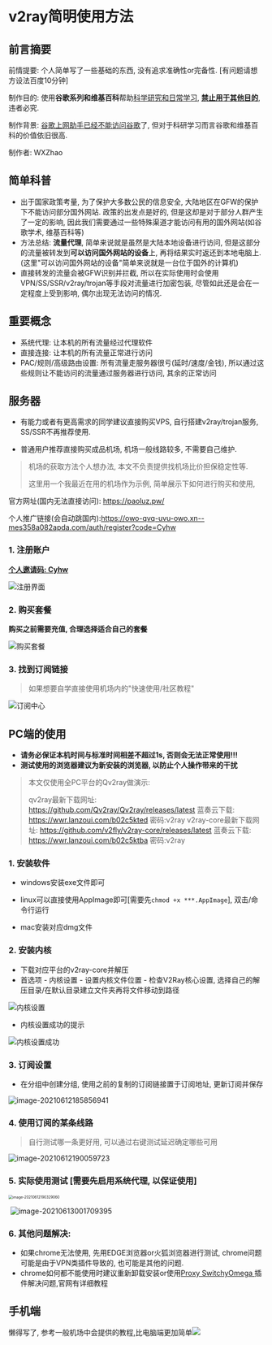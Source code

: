 # v2ray简明使用方法


## 前言摘要

前情提要: 个人简单写了一些基础的东西, 没有追求准确性or完备性. [有问题请想方设法百度10分钟]

制作目的: 使用**谷歌系列和维基百科**帮助<u>科学研究和日常学习</u>, **<u>禁止用于其他目的</u>**, 违者必究.

制作背景: <u>谷歌上网助手已经不能访问谷歌</u>了, 但对于科研学习而言谷歌和维基百科的价值依旧很高.

制作者:	WXZhao

## 简单科普

* 出于国家政策考量, 为了保护大多数公民的信息安全, 大陆地区在GFW的保护下不能访问部分国外网站. 政策的出发点是好的, 但是这却是对于部分人群产生了一定的影响, 因此我们需要通过一些特殊渠道才能访问有用的国外网站(如谷歌学术, 维基百科等)
* 方法总结: **流量代理**, 简单来说就是虽然是大陆本地设备进行访问, 但是这部分的流量被转发到**可以访问国外网站的设备**上, 再将结果实时返还到本地电脑上. (这里"可以访问国外网站的设备"简单来说就是一台位于国外的计算机)
* 直接转发的流量会被GFW识别并拦截, 所以在实际使用时会使用VPN/SS/SSR/v2ray/trojan等手段对流量进行加密包装, 尽管如此还是会在一定程度上受到影响, 偶尔出现无法访问的情况.

## 重要概念

* 系统代理: 让本机的所有流量经过代理软件
* 直接连接: 让本机的所有流量正常进行访问
* PAC/规则/高级路由设置: 所有流量走服务器很亏(延时/速度/金钱), 所以通过这些规则让不能访问的流量通过服务器进行访问, 其余的正常访问

## 服务器

* 有能力或者有更高需求的同学建议直接购买VPS, 自行搭建v2ray/trojan服务, SS/SSR不再推荐使用.

* 普通用户推荐直接购买成品机场, 机场一般线路较多, 不需要自己维护.


> 机场的获取方法个人想办法, 本文不负责提供找机场比价担保稳定性等.
>
> 这里用一个我最近在用的机场作为示例, 简单展示下如何进行购买和使用, 

官方网址(国内无法直接访问): https://paoluz.pw/

个人推广链接(会自动跳国内):https://owo-qvq-uvu-owo.xn--mes358a082apda.com/auth/register?code=Cyhw

### 1. 注册账户

<u>**个人邀请码: Cyhw**</u>

![注册界面](https://cdn.jsdelivr.net/gh/WXZhao7/PictureBed/images/2021-06-12T18:21:50.657-image-20210612182145063.png)

### 2. 购买套餐 

**购买之前需要充值, 合理选择适合自己的套餐**

![购买套餐](https://cdn.jsdelivr.net/gh/WXZhao7/PictureBed/images/2021-06-12T18:32:43.371-image-20210612183238896.png)

### 3. 找到订阅链接 

> 如果想要自学直接使用机场内的"快速使用/社区教程"

![订阅中心](https://cdn.jsdelivr.net/gh/WXZhao7/PictureBed/images/2021-06-12T18:37:02.929-image-20210612183659173.png)

## PC端的使用

* **请务必保证本机时间与标准时间相差不超过1s, 否则会无法正常使用!!!**
* **测试使用的浏览器建议为新安装的浏览器, 以防止个人操作带来的干扰**

> 本文仅使用全PC平台的Qv2ray做演示:
>
> qv2ray最新下载网址: https://github.com/Qv2ray/Qv2ray/releases/latest
> 蓝奏云下载: https://wwr.lanzoui.com/b02c5kted
> 密码:v2ray
> v2ray-core最新下载网址: https://github.com/v2fly/v2ray-core/releases/latest
> 蓝奏云下载: https://wwr.lanzoui.com/b02c5ktba
> 密码:v2ray

### 1. 安装软件

* windows安装exe文件即可
* linux可以直接使用AppImage即可[需要先`chmod +x ***.AppImage`], 双击/命令行运行

* mac安装对应dmg文件

### 2. 安装内核

* 下载对应平台的v2ray-core并解压
* 首选项 - 内核设置 - 设置内核文件位置 - 检查V2Ray核心设置, 选择自己的解压目录/在默认目录建立文件夹再将文件移动到路径

![内核设置](https://cdn.jsdelivr.net/gh/WXZhao7/PictureBed/images/2021-06-12T18:49:37.413-image-20210612184931689.png)

* 内核设置成功的提示

![内核设置成功](https://cdn.jsdelivr.net/gh/WXZhao7/PictureBed/images/2021-06-12T18:58:05.911-image-20210612185259375.png)

### 3. 订阅设置
* 在分组中创建分组, 使用之前的复制的订阅链接置于订阅地址, 更新订阅并保存

![image-20210612185856941](https://cdn.jsdelivr.net/gh/WXZhao7/PictureBed/images/2021-06-12T19:01:05.459-image-20210612185856941.png)

### 4. 使用订阅的某条线路 

> 自行测试哪一条更好用, 可以通过右键测试延迟确定哪些可用

![image-20210612190059723](https://cdn.jsdelivr.net/gh/WXZhao7/PictureBed/images/2021-06-12T19:01:12.409-image-20210612190059723.png)

### 5. 实际使用测试 [需要先启用系统代理, 以保证使用]
<img src="https://cdn.jsdelivr.net/gh/WXZhao7/PictureBed/images/2021-06-12T19:04:12.965-image-20210612190329060.png" alt="image-20210612190329060" style="zoom:50%;" />

​	![image-20210613001709395](../../AppData/Roaming/Typora/typora-user-images/image-20210613001709395.png)

### 6. 其他问题解决:

* 如果chrome无法使用, 先用EDGE浏览器or火狐浏览器进行测试, chrome问题可能是由于VPN类插件导致的, 也可能是其他的问题.
* chrome如何都不能使用时建议重新卸载安装or使用[Proxy SwitchyOmega ](https://proxy-switchyomega.com/)插件解决问题,官网有详细教程

## 手机端

懒得写了, 参考一般机场中会提供的教程,比电脑端更加简单![](https://cdn.jsdelivr.net/gh/WXZhao7/PictureBed/images/2021-06-12T19:12:01.286-image-20210612191134074.png)
